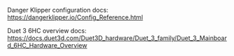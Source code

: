 Danger Klipper configuration docs: https://dangerklipper.io/Config_Reference.html

Duet 3 6HC overview docs: https://docs.duet3d.com/Duet3D_hardware/Duet_3_family/Duet_3_Mainboard_6HC_Hardware_Overview

